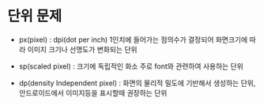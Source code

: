 # 단위 문제

* px(pixel) : dpi(dot per inch) 1인치에 들어가는 점의수가 결정되어 화면크기에 따라 이미지 크기나 선명도가 변화되는 단위
* sp(scaled pixel) : 크기에 독립적인 화소 
                     주로 font와 관련하여 사용하는 단위
                 
* dp(density Independent pixel) : 화면의  물리적 밀도에 기반해서 생성하는 단위, 안드로이드에서 이미지등을 표시할때 권장하는 단위